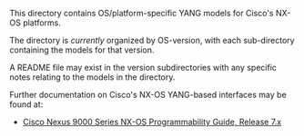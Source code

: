 This directory contains OS/platform-specific YANG models for Cisco's NX-OS platforms.

The directory is _currently_ organized by OS-version, with each sub-directory containing the models for that version.

A README file may exist in the version subdirectories with any specific notes relating to the models in the directory.

Further documentation on Cisco's NX-OS YANG-based interfaces may be found at:

* [Cisco Nexus 9000 Series NX-OS Programmability Guide, Release 7.x](http://www.cisco.com/c/en/us/td/docs/switches/datacenter/nexus9000/sw/7-x/programmability/guide/b_Cisco_Nexus_9000_Series_NX-OS_Programmability_Guide_7x/b_Cisco_Nexus_9000_Series_NX-OS_Programmability_Guide_7x_chapter_010011.html)
